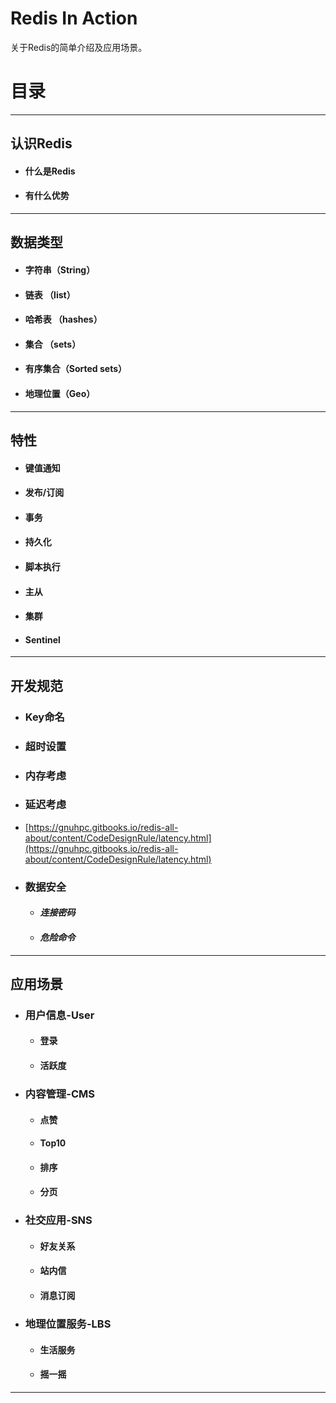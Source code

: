 # Redis In Action

关于Redis的简单介绍及应用场景。

# **目录**

---

## **认识Redis**

* #### 什么是Redis
* #### 有什么优势

---

## **数据类型**

* #### 字符串（String）
* #### 链表 （list）
* #### 哈希表 （hashes）
* #### 集合 （sets）
* #### 有序集合（Sorted sets）
* #### 地理位置（Geo）

---

## 特性

* #### 键值通知
* #### 发布/订阅
* #### 事务
* #### 持久化
* #### 脚本执行
* #### 主从
* #### 集群
* #### Sentinel

---

## 开发规范

* ### Key命名
* ### 超时设置
* ### 内存考虑
* ### 延迟考虑
* [https://gnuhpc.gitbooks.io/redis-all-about/content/CodeDesignRule/latency.html](https://gnuhpc.gitbooks.io/redis-all-about/content/CodeDesignRule/latency.html)
* ### 数据安全

  * #### _连接密码_
  * #### _危险命令_

---

## 应用场景

* ### 用户信息-User

  * #### 登录
  * #### 活跃度
* ### 内容管理-CMS

  * #### 点赞
  * #### Top10
  * #### 排序
  * #### 分页
* ### 社交应用-SNS

  * #### 好友关系
  * #### 站内信
  * #### 消息订阅
* ### 地理位置服务-LBS

  * #### 生活服务
  * #### 摇一摇

---



